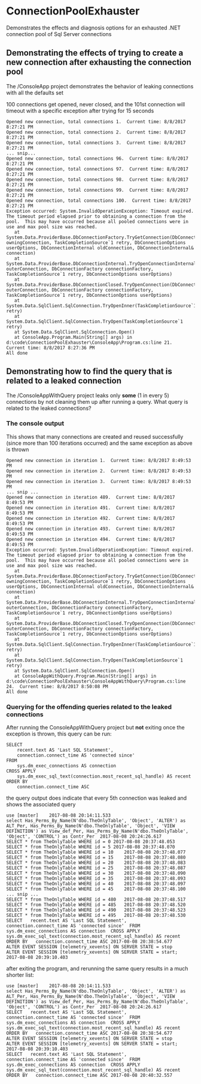 # ConnectionPoolExhauster
Demonstrates the effects and diagnosis options for an exhausted .NET connection pool of Sql Server connections

## Demonstrating the effects of trying to create a new connection after exhausting the connection pool

The /ConsoleApp project demonstrates the behavior of leaking connections with all the defaults set

100 connections get opened, never closed, and the 101st connection will timeout with a specific exception after trying for 15 seconds

```
Opened new connection, total connections 1.  Current time: 8/8/2017 8:27:21 PM
Opened new connection, total connections 2.  Current time: 8/8/2017 8:27:21 PM
Opened new connection, total connections 3.  Current time: 8/8/2017 8:27:21 PM
... snip...
Opened new connection, total connections 96.  Current time: 8/8/2017 8:27:21 PM
Opened new connection, total connections 97.  Current time: 8/8/2017 8:27:21 PM
Opened new connection, total connections 98.  Current time: 8/8/2017 8:27:21 PM
Opened new connection, total connections 99.  Current time: 8/8/2017 8:27:21 PM
Opened new connection, total connections 100.  Current time: 8/8/2017 8:27:21 PM
Exception occurred: System.InvalidOperationException: Timeout expired.  The timeout period elapsed prior to obtaining a connection from the pool.  This may have occurred because all pooled connections were in use and max pool size was reached.
   at System.Data.ProviderBase.DbConnectionFactory.TryGetConnection(DbConnection owningConnection, TaskCompletionSource`1 retry, DbConnectionOptions userOptions, DbConnectionInternal oldConnection, DbConnectionInternal& connection)
   at System.Data.ProviderBase.DbConnectionInternal.TryOpenConnectionInternal(DbConnection outerConnection, DbConnectionFactory connectionFactory, TaskCompletionSource`1 retry, DbConnectionOptions userOptions)
   at System.Data.ProviderBase.DbConnectionClosed.TryOpenConnection(DbConnection outerConnection, DbConnectionFactory connectionFactory, TaskCompletionSource`1 retry, DbConnectionOptions userOptions)
   at System.Data.SqlClient.SqlConnection.TryOpenInner(TaskCompletionSource`1 retry)
   at System.Data.SqlClient.SqlConnection.TryOpen(TaskCompletionSource`1 retry)
   at System.Data.SqlClient.SqlConnection.Open()
   at ConsoleApp.Program.Main(String[] args) in d:\code\ConnectionPoolExhauster\ConsoleApp\Program.cs:line 21.  Current time: 8/8/2017 8:27:36 PM
All done
```

## Demonstrating how to find the query that is related to a leaked connection

The /ConsoleAppWithQuery project leaks only **some** (1 in every 5) connections by not cleaning them up after running a query.  What query is related to the leaked connections?

### The console output

This shows that many connections are created and reused successfully (since more than 100 iterations occurred) and the same exception as above is thrown

```
Opened new connection in iteration 1.  Current time: 8/8/2017 8:49:53 PM
Opened new connection in iteration 2.  Current time: 8/8/2017 8:49:53 PM
Opened new connection in iteration 3.  Current time: 8/8/2017 8:49:53 PM
... snip ...
Opened new connection in iteration 489.  Current time: 8/8/2017 8:49:53 PM
Opened new connection in iteration 491.  Current time: 8/8/2017 8:49:53 PM
Opened new connection in iteration 492.  Current time: 8/8/2017 8:49:53 PM
Opened new connection in iteration 493.  Current time: 8/8/2017 8:49:53 PM
Opened new connection in iteration 494.  Current time: 8/8/2017 8:49:53 PM
Exception occurred: System.InvalidOperationException: Timeout expired.  The timeout period elapsed prior to obtaining a connection from the pool.  This may have occurred because all pooled connections were in use and max pool size was reached.
   at System.Data.ProviderBase.DbConnectionFactory.TryGetConnection(DbConnection owningConnection, TaskCompletionSource`1 retry, DbConnectionOptions userOptions, DbConnectionInternal oldConnection, DbConnectionInternal& connection)
   at System.Data.ProviderBase.DbConnectionInternal.TryOpenConnectionInternal(DbConnection outerConnection, DbConnectionFactory connectionFactory, TaskCompletionSource`1 retry, DbConnectionOptions userOptions)
   at System.Data.ProviderBase.DbConnectionClosed.TryOpenConnection(DbConnection outerConnection, DbConnectionFactory connectionFactory, TaskCompletionSource`1 retry, DbConnectionOptions userOptions)
   at System.Data.SqlClient.SqlConnection.TryOpenInner(TaskCompletionSource`1 retry)
   at System.Data.SqlClient.SqlConnection.TryOpen(TaskCompletionSource`1 retry)
   at System.Data.SqlClient.SqlConnection.Open()
   at ConsoleAppWithQuery.Program.Main(String[] args) in d:\code\ConnectionPoolExhauster\ConsoleAppWithQuery\Program.cs:line 24.  Current time: 8/8/2017 8:50:08 PM
All done
```

### Querying for the offending queries related to the leaked connections

After running the ConsoleAppWithQuery project but **not** exiting once the exception is thrown, this query can be run:

```
SELECT
	recent.text AS 'Last SQL Statement',
	connection.connect_time AS 'connected since'
FROM
	sys.dm_exec_connections AS connection
CROSS APPLY
	sys.dm_exec_sql_text(connection.most_recent_sql_handle) AS recent
ORDER BY
	connection.connect_time ASC
```

the query output does indicate that every 5th connection was leaked and shows the associated query

```
use [master]	2017-08-08 20:14:11.533
select Has_Perms_By_Name(N'dbo.TheOnlyTable', 'Object', 'ALTER') as ALT_Per, Has_Perms_By_Name(N'dbo.TheOnlyTable', 'Object', 'VIEW DEFINITION') as View_def_Per, Has_Perms_By_Name(N'dbo.TheOnlyTable', 'Object', 'CONTROL') as Contr_Per 	2017-08-08 20:24:26.617
SELECT * from TheOnlyTable WHERE id = 0	2017-08-08 20:37:48.053
SELECT * from TheOnlyTable WHERE id = 5	2017-08-08 20:37:48.070
SELECT * from TheOnlyTable WHERE id = 10	2017-08-08 20:37:48.077
SELECT * from TheOnlyTable WHERE id = 15	2017-08-08 20:37:48.080
SELECT * from TheOnlyTable WHERE id = 20	2017-08-08 20:37:48.083
SELECT * from TheOnlyTable WHERE id = 25	2017-08-08 20:37:48.087
SELECT * from TheOnlyTable WHERE id = 30	2017-08-08 20:37:48.090
SELECT * from TheOnlyTable WHERE id = 35	2017-08-08 20:37:48.093
SELECT * from TheOnlyTable WHERE id = 40	2017-08-08 20:37:48.097
SELECT * from TheOnlyTable WHERE id = 45	2017-08-08 20:37:48.100
... snip ...
SELECT * from TheOnlyTable WHERE id = 480	2017-08-08 20:37:48.517
SELECT * from TheOnlyTable WHERE id = 485	2017-08-08 20:37:48.520
SELECT * from TheOnlyTable WHERE id = 490	2017-08-08 20:37:48.523
SELECT * from TheOnlyTable WHERE id = 495	2017-08-08 20:37:48.530
SELECT   recent.text AS 'Last SQL Statement',   connection.connect_time AS 'connected since'  FROM   sys.dm_exec_connections AS connection  CROSS APPLY   sys.dm_exec_sql_text(connection.most_recent_sql_handle) AS recent  ORDER BY   connection.connect_time ASC	2017-08-08 20:38:54.677
ALTER EVENT SESSION [telemetry_xevents] ON SERVER STATE = stop           ALTER EVENT SESSION [telemetry_xevents] ON SERVER STATE = start;	2017-08-08 20:39:10.403
```

after exiting the program, and rerunning the same query results in a much shorter list:

```
use [master]	2017-08-08 20:14:11.533
select Has_Perms_By_Name(N'dbo.TheOnlyTable', 'Object', 'ALTER') as ALT_Per, Has_Perms_By_Name(N'dbo.TheOnlyTable', 'Object', 'VIEW DEFINITION') as View_def_Per, Has_Perms_By_Name(N'dbo.TheOnlyTable', 'Object', 'CONTROL') as Contr_Per 	2017-08-08 20:24:26.617
SELECT   recent.text AS 'Last SQL Statement',   connection.connect_time AS 'connected since'  FROM   sys.dm_exec_connections AS connection  CROSS APPLY   sys.dm_exec_sql_text(connection.most_recent_sql_handle) AS recent  ORDER BY   connection.connect_time ASC	2017-08-08 20:38:54.677
ALTER EVENT SESSION [telemetry_xevents] ON SERVER STATE = stop           ALTER EVENT SESSION [telemetry_xevents] ON SERVER STATE = start;	2017-08-08 20:39:10.403
SELECT   recent.text AS 'Last SQL Statement',   connection.connect_time AS 'connected since'  FROM   sys.dm_exec_connections AS connection  CROSS APPLY   sys.dm_exec_sql_text(connection.most_recent_sql_handle) AS recent  ORDER BY   connection.connect_time ASC	2017-08-08 20:40:32.557
```
